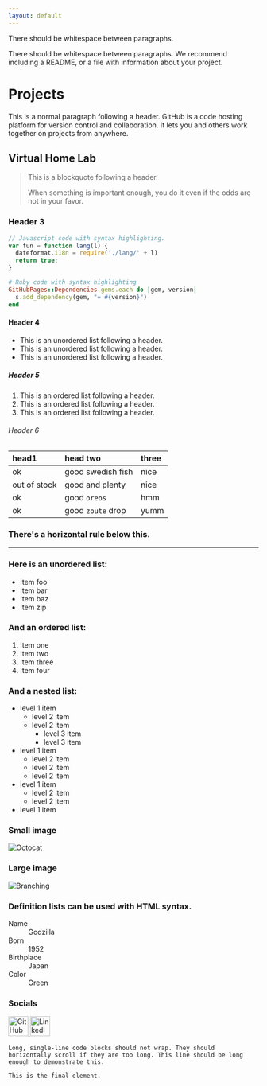 ```yaml
---
layout: default
---
```


There should be whitespace between paragraphs.

There should be whitespace between paragraphs. We recommend including a README, or a file with information about your project.

# Projects

This is a normal paragraph following a header. GitHub is a code hosting platform for version control and collaboration. It lets you and others work together on projects from anywhere.

## Virtual Home Lab

> This is a blockquote following a header.
>
> When something is important enough, you do it even if the odds are not in your favor.

### Header 3

```js
// Javascript code with syntax highlighting.
var fun = function lang(l) {
  dateformat.i18n = require('./lang/' + l)
  return true;
}
```

```ruby
# Ruby code with syntax highlighting
GitHubPages::Dependencies.gems.each do |gem, version|
  s.add_dependency(gem, "= #{version}")
end
```

#### Header 4

*   This is an unordered list following a header.
*   This is an unordered list following a header.
*   This is an unordered list following a header.

##### Header 5

1.  This is an ordered list following a header.
2.  This is an ordered list following a header.
3.  This is an ordered list following a header.

###### Header 6

| head1        | head two          | three |
|:-------------|:------------------|:------|
| ok           | good swedish fish | nice  |
| out of stock | good and plenty   | nice  |
| ok           | good `oreos`      | hmm   |
| ok           | good `zoute` drop | yumm  |

### There's a horizontal rule below this.

* * *

### Here is an unordered list:

*   Item foo
*   Item bar
*   Item baz
*   Item zip

### And an ordered list:

1.  Item one
1.  Item two
1.  Item three
1.  Item four

### And a nested list:

- level 1 item
  - level 2 item
  - level 2 item
    - level 3 item
    - level 3 item
- level 1 item
  - level 2 item
  - level 2 item
  - level 2 item
- level 1 item
  - level 2 item
  - level 2 item
- level 1 item

### Small image

![Octocat](https://github.githubassets.com/images/icons/emoji/octocat.png)

### Large image

![Branching](https://guides.github.com/activities/hello-world/branching.png)


### Definition lists can be used with HTML syntax.

<dl>
<dt>Name</dt>
<dd>Godzilla</dd>
<dt>Born</dt>
<dd>1952</dd>
<dt>Birthplace</dt>
<dd>Japan</dd>
<dt>Color</dt>
<dd>Green</dd>
</dl>

### Socials
<a href="https://github.com/kanarioEKO" target="_blank">
    <img src="https://github.githubassets.com/images/modules/logos_page/GitHub-Mark.png" alt="GitHub" width="40" height="40">
</a>
<a href="https://www.linkedin.com/in/kanario-o-454984243/" target="_blank">
    <img src="https://cdn.jsdelivr.net/gh/devicons/devicon/icons/linkedin/linkedin-original.svg" alt="LinkedIn" width="40" height="40">
</a>


```
Long, single-line code blocks should not wrap. They should horizontally scroll if they are too long. This line should be long enough to demonstrate this.
```

```
This is the final element.
```
